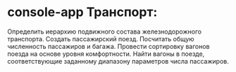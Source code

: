 # console-app Транспорт:
  Определить иерархию подвижного состава железнодорожного транспорта. Создать пассажирский поезд.
  Посчитать общую численность пассажиров и багажа. Провести сортировку вагонов поезда на основе уровня комфортности.
  Найти вагоны в поезде, соответствующие заданному диапазону параметров числа пассажиров.

